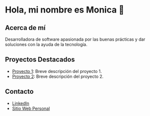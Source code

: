 # Hola, mi nombre es Monica 👋

## Acerca de mí
Desarrolladora de software apasionada por las buenas prácticas y dar soluciones con la ayuda de la tecnología.

## Proyectos Destacados
- [Proyecto 1](enlace-al-proyecto-1): Breve descripción del proyecto 1.
- [Proyecto 2](enlace-al-proyecto-2): Breve descripción del proyecto 2.

## Contacto
- [LinkedIn](enlace-a-tu-perfil-de-LinkedIn)
- [Sitio Web Personal](enlace-a-tu-sitio-web-personal)

<!--
**demateu/demateu** is a ✨ _special_ ✨ repository because its `README.md` (this file) appears on your GitHub profile.

Here are some ideas to get you started:

- 🔭 I’m currently working on ...
- 🌱 I’m currently learning ...
- 👯 I’m looking to collaborate on ...
- 🤔 I’m looking for help with ...
- 💬 Ask me about ...
- 📫 How to reach me: ...
- 😄 Pronouns: ...
- ⚡ Fun fact: ...
-->
